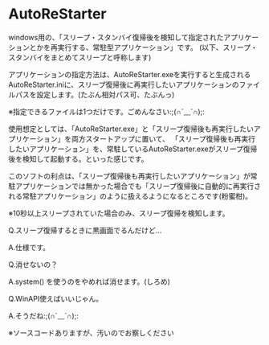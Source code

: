 AutoReStarter
=============

windows用の、「スリープ・スタンバイ復帰後を検知して指定されたアプリケーションとかを再実行する、常駐型アプリケーション」です。
(以下、スリープ・スタンバイをまとめてスリープと呼称します)

アプリケーションの指定方法は、AutoReStarter.exeを実行すると生成されるAutoReStarter.iniに、スリープ復帰後に再実行したいアプリケーションのファイルパスを設定します。(たぶん相対パス可、たぶんっ)

※指定できるファイルは1つだけです。ごめんなさい:;(∩´﹏`∩);:

使用想定としては、「AutoReStarter.exe」と「スリープ復帰後も再実行したいアプリケーション」を両方スタートアップに置いて、
「スリープ復帰後も再実行したいアプリケーション」を、常駐しているAutoReStarter.exeがスリープ復帰後を検知して起動する。といった感じです。

このソフトの利点は、「スリープ復帰後も再実行したいアプリケーション」が常駐アプリケーションでは無かった場合でも「スリープ復帰後に自動的に再実行される常駐アプリケーション」のように扱えるようになるところです(粉蜜柑)。

※10秒以上スリープされていた場合のみ、スリープ復帰を検知します。



Q.スリープ復帰するときに黒画面でるんだけど…

A.仕様です。

Q.消せないの？

A.system() を使うのをやめれば消せます。(しろめ)

Q.WinAPI使えばいいじゃん。

A.そうだね:;(∩´﹏`∩);:




※ソースコードありますが、汚いのでお察しください

